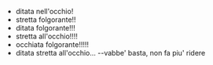 - ditata nell'occhio!
- stretta folgorante!!
- ditata folgorante!!!
- stretta all'occhio!!!!
- occhiata folgorante!!!!!
- ditata stretta all'occhio... --vabbe' basta, non fa piu' ridere